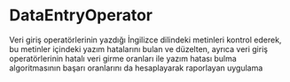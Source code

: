 # DataEntryOperator
Veri giriş operatörlerinin yazdığı İngilizce dilindeki metinleri kontrol ederek, bu metinler içindeki yazım hatalarını bulan ve düzelten, ayrıca veri giriş operatörlerinin hatalı veri girme oranları ile yazım hatası bulma algoritmasının başarı oranlarını da hesaplayarak raporlayan uygulama

